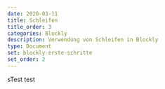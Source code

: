 ```yaml
---
date: 2020-03-11
title: Schleifen
title_order: 3
categories: Blockly
description: Verwendung von Schleifen in Blockly
type: Document
set: blockly-erste-schritte
set_order: 2
---
```


sTest test